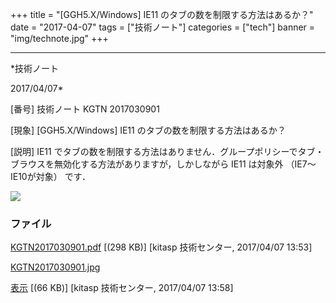 ﻿+++
title = "[GGH5.X/Windows] IE11 のタブの数を制限する方法はあるか？"
date = "2017-04-07"
tags = ["技術ノート"]
categories = ["tech"]
banner = "img/technote.jpg"
+++

-----------------------------------------------------------------------------------------------------------------------------

*技術ノート

2017/04/07*


[番号]
技術ノート KGTN 2017030901

[現象]
[GGH5.X/Windows] IE11 のタブの数を制限する方法はあるか？

[説明]
IE11
でタブの数を制限する方法はありません．グループポリシーでタブ・ブラウスを無効化する方法がありますが，しかしながら
IE11 は対象外 （IE7～IE10が対象） です．

![](http://techreport.kitasp.net/attachments/download/3328/KGTN2017030901.jpg)


### ファイル

 
 


[KGTN2017030901.pdf](http://techreport.kitasp.net/attachments/download/3324/KGTN2017030901.pdf)
 [(298 KB)] [kitasp 技術センター, 2017/04/07
13:53]

[KGTN2017030901.jpg](http://techreport.kitasp.net/attachments/download/3328/KGTN2017030901.jpg)

[表示](http://techreport.kitasp.net/attachments/3328/KGTN2017030901.jpg "表示")
 [(66 KB)] [kitasp 技術センター, 2017/04/07
13:58]


 


 

